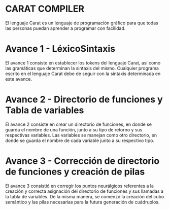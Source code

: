 # **CARAT COMPILER**
El lenguaje Carat es un lenguaje de programación gráfico para que todas las personas puedan aprender a programar con facilidad.

# Avance 1 - LéxicoSintaxis
El avance 1 consiste en establecer los tokens del lenguaje Carat, así como las gramáticas que determinan la sintaxis del mismo. Cualquier programa escrito en el lenguaje Carat debe de seguir con la sintaxis determinada en este avance. 

# Avance 2 - Directorio de funciones y Tabla de variables
El avance 2 consiste en crear un directorio de funciones, en donde se guarda el nombre de una función, junto a su tipo de retorno y sus respectivas variables. Las variables se manejan como otro directorio, en donde se guarda el nombre de cada variable junto a su respectivo tipo.

# Avance 3 - Corrección de directorio de funciones y creación de pilas
El avance 3 consistió en corregir los puntos neurálgicos referentes a la creación y correcta asignación del directorio de funciones y sus llamadas a la tabla de variables. De la misma manera, se comenzó la creación del cubo semántico y las pilas necesarias para la futura generación de cuádruplos.
